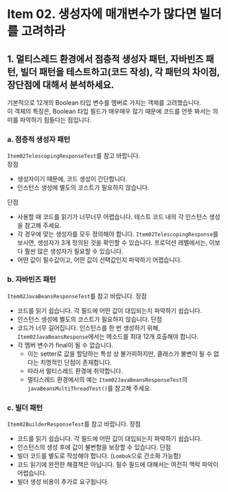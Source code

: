 # Item 02. 생성자에 매개변수가 많다면 빌더를 고려하라

## 1. 멀티스레드 환경에서 점층적 생성자 패턴, 자바빈즈 패턴, 빌더 패턴을 테스트하고(코드 작성), 각 패턴의 차이점, 장단점에 대해서 분석하세요.

기본적으로 12개의 Boolean 타입 변수를 멤버로 가지는 객체를 고려했습니다.  
이 객체의 특징은, Boolean 타입 필드가 매우매우 많기 때문에 코드를 언뜻 봐서는 의미를 파악하기 힘들다는 점입니다.

### a. 점층적 생성자 패턴

`Item02TelescopingResponseTest`를 참고 바랍니다.  
장점

* 생성자이기 때문에, 코드 생성이 간단합니다.
* 인스턴스 생성에 별도의 코스트가 필요하지 않습니다.

단점

* 사용할 때 코드를 읽기가 너무너무 어렵습니다. 테스트 코드 내의 각 인스턴스 생성을 참고해 주세요.
* 각 경우에 맞는 생성자를 모두 정의해야 합니다. `Item02TelescopingResponse`를 보시면, 생성자가 3개 정의된 것을 확인할 수 있습니다. 프로덕션 레벨에서는, 이보다 훨씬 많은 생성자가 필요할
  수 있습니다.
* 어떤 값이 필수값이고, 어떤 값이 선택값인지 파악하기 어렵습니다.

### b. 자바빈즈 패턴

`Item02JavaBeansResponseTest`를 참고 바랍니다.
장점

* 코드를 읽기 쉽습니다. 각 필드에 어떤 값이 대입되는지 파악하기 쉽습니다.
* 인스턴스 생성에 별도의 코스트가 필요하지 않습니다.
  단점
* 코드가 너무 길어집니다. 인스턴스를 한 번 생성하기 위해, `Item02JavaBeansResponse`에서는 메소드를 최대 12개 호출해야 합니다.
* 각 멤버 변수가 final이 될 수 없습니다.
    * 이는 setter로 값을 할당하는 특성 상 불가피하지만, 클래스가 불변이 될 수 없다는 치명적인 단점이 존재합니다.
    * 따라서 멀티스레드 환경에 취약합니다.
    * 멀티스레드 환경에서의 예는 `Item02JavaBeansResponseTest`의 `javaBeansMultiThreadTest()`를 참고해 주세요.

### c. 빌더 패턴

`Item02BuilderResponseTest`를 참고 바랍니다.
장점

* 코드를 읽기 쉽습니다. 각 필드에 어떤 값이 대입되는지 파악하기 쉽습니다.
* 인스턴스의 생성 후에 값이 불변함을 보장할 수 있습니다.
  단점
* 빌더 코드를 별도로 작성해야 합니다. (`Lombok`으로 간소화 가능함)
* 코드 읽기에 완전한 해결책은 아닙니다. 필수 필드에 대해서는 여전히 맥락 파악이 어렵습니다.
* 빌더 생성 비용이 추가로 요구됩니다.